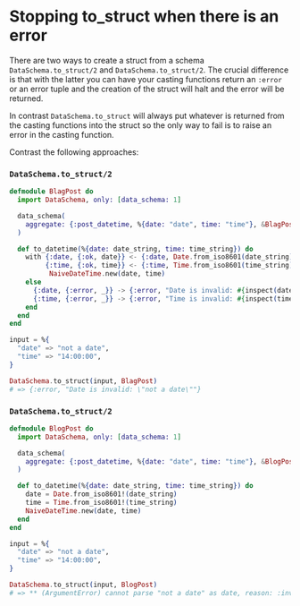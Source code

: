 # Stopping to_struct when there is an error

There are two ways to create a struct from a schema `DataSchema.to_struct/2` and `DataSchema.to_struct/2`. The crucial difference is that with the latter you can have your casting functions return an `:error` or an error tuple and the creation of the struct will halt and the error will be returned.

In contrast `DataSchema.to_struct` will always put whatever is returned from the casting functions into the struct so the only way to fail is to raise an error in the casting function.

Contrast the following approaches:

### `DataSchema.to_struct/2`

```elixir
defmodule BlagPost do
  import DataSchema, only: [data_schema: 1]

  data_schema(
    aggregate: {:post_datetime, %{date: "date", time: "time"}, &BlagPost.to_datetime/1}
  )

  def to_datetime(%{date: date_string, time: time_string}) do
    with {:date, {:ok, date}} <- {:date, Date.from_iso8601(date_string)},
         {:time, {:ok, time}} <- {:time, Time.from_iso8601(time_string)} do
          NaiveDateTime.new(date, time)
    else
      {:date, {:error, _}} -> {:error, "Date is invalid: #{inspect(date_string)}"}
      {:time, {:error, _}} -> {:error, "Time is invalid: #{inspect(time_string)}"}
    end
  end
end

input = %{
  "date" => "not a date",
  "time" => "14:00:00",
}

DataSchema.to_struct(input, BlagPost)
# => {:error, "Date is invalid: \"not a date\""}
```

### `DataSchema.to_struct/2`

```elixir
defmodule BlogPost do
  import DataSchema, only: [data_schema: 1]

  data_schema(
    aggregate: {:post_datetime, %{date: "date", time: "time"}, &BlogPost.to_datetime/1}
  )

  def to_datetime(%{date: date_string, time: time_string}) do
    date = Date.from_iso8601!(date_string)
    time = Time.from_iso8601!(time_string)
    NaiveDateTime.new(date, time)
  end
end

input = %{
  "date" => "not a date",
  "time" => "14:00:00",
}

DataSchema.to_struct(input, BlogPost)
# => ** (ArgumentError) cannot parse "not a date" as date, reason: :invalid_format
```
